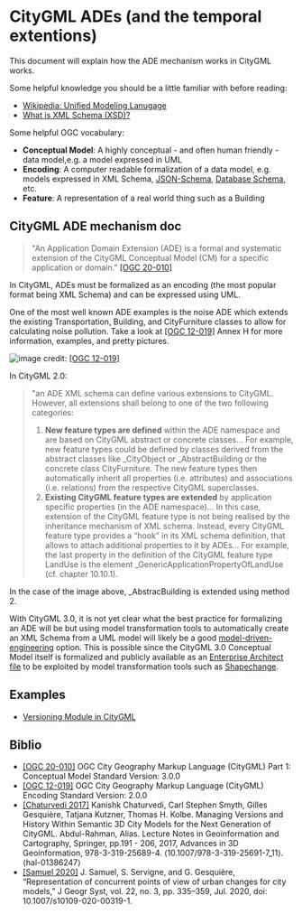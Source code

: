 # CityGML ADEs (and the temporal extentions)

This document will explain how the ADE mechanism works in CityGML works.

Some helpful knowledge you should be a little familiar with before reading:
- [Wikipedia: Unified Modeling Lanugage](https://en.wikipedia.org/wiki/Unified_Modeling_Language)
- [What is XML Schema (XSD)?](https://docs.microsoft.com/en-us/previous-versions/windows/desktop/ms765537%28v=vs.85%29)

Some helpful OGC vocabulary:
- **Conceptual Model**: A highly conceptual - and often human friendly - data model,e.g. a model expressed in UML
- **Encoding**: A computer readable formalization of a data model, e.g. models expressed in XML Schema, [JSON-Schema](https://json-schema.org/), [Database Schema](https://www.ibm.com/cloud/learn/database-schema), etc.
- **Feature**: A representation of a real world thing such as a Building


## CityGML ADE mechanism doc
> "An Application Domain Extension (ADE) is a formal and systematic extension of the CityGML Conceptual Model (CM) for a specific application or domain." [[OGC 20-010]](https://docs.ogc.org/is/20-010/20-010.html)

In CityGML, ADEs must be formalized as an encoding (the most popular format being XML Schema) and can be expressed using UML.

One of the most well known ADE examples is the noise ADE which extends the existing Transportation, Building, and CityFurniture classes to allow for calculating noise pollution. Take a look at [[OGC 12-019]](https://portal.ogc.org/files/?artifact_id=47842) Annex H for more information, examples, and pretty pictures.

![image](https://user-images.githubusercontent.com/23373264/150370813-408c7c87-b3b8-47e1-bb82-d68f16443eae.png)
credit: [[OGC 12-019]](https://portal.ogc.org/files/?artifact_id=47842)

In CityGML 2.0:
> "an ADE XML schema can define various extensions to CityGML. However, all extensions shall belong to one of the two following categories:
> 1. **New feature types are defined** within the ADE namespace and are based on CityGML abstract or concrete classes... For example, new feature types could be defined by classes derived from the abstract classes like \_CityObject or \_AbstractBuilding or the concrete class CityFurniture. The new feature types then automatically inherit all properties (i.e. attributes) and associations (i.e. relations) from the respective CityGML superclasses.
> 2. **Existing CityGML feature types are extended** by application specific properties (in the ADE namespace)... In this case, extension of the CityGML feature type is not being realised by the inheritance mechanism of XML schema. Instead, every CityGML feature type provides a “hook” in its XML schema definition, that allows to attach additional properties to it by ADEs... For example, the last property in the definition of the CityGML feature type LandUse is the element _GenericApplicationPropertyOfLandUse (cf. chapter 10.10.1).

In the case of the image above, \_AbstracBuilding is extended using method 2.

With CityGML 3.0, it is not yet clear what the best practice for formalizing an ADE will be but using model transformation tools to automatically create an XML Schema from a UML model will likely be a good [model-driven-engineering](https://en.wikipedia.org/wiki/Model-driven_engineering) option. This is possible since the CityGML 3.0 Conceptual Model itself is formalized and publicly available as an [Enterprise Architect file](https://github.com/opengeospatial/CityGML-3.0CM/releases/download/3.0.0-final.2021.02.23/CityGML_3.0_Consolidated_Draft.eap) to be exploited by model transformation tools such as [Shapechange](https://shapechange.net/).

## Examples
* [Versioning Module in CityGML](citygml-ade-versioning.md )

## Biblio
- [[OGC 20-010]](https://docs.ogc.org/is/20-010/20-010.html) OGC City Geography Markup Language (CityGML) Part 1: Conceptual Model Standard Version: 3.0.0
- [[OGC 12-019]](https://portal.ogc.org/files/?artifact_id=47842) OGC City Geography Markup Language (CityGML) Encoding Standard Version: 2.0.0
- [[Chaturvedi 2017]](https://hal.archives-ouvertes.fr/hal-01386247/document) Kanishk Chaturvedi, Carl Stephen Smyth, Gilles Gesquière, Tatjana Kutzner, Thomas H. Kolbe. Managing Versions and History Within Semantic 3D City Models for the Next Generation of CityGML. Abdul-Rahman, Alias. Lecture Notes in Geoinformation and Cartography, Springer, pp.191 - 206, 2017, Advances in 3D Geoinformation, 978-3-319-25689-4. ⟨10.1007/978-3-319-25691-7_11⟩. ⟨hal-01386247⟩
- [[Samuel 2020]](https://hal.archives-ouvertes.fr/hal-02454953/file/article.pdf) J. Samuel, S. Servigne, and G. Gesquière, “Representation of concurrent points of view of urban changes for city models,” J Geogr Syst, vol. 22, no. 3, pp. 335–359, Jul. 2020, doi: 10.1007/s10109-020-00319-1.
